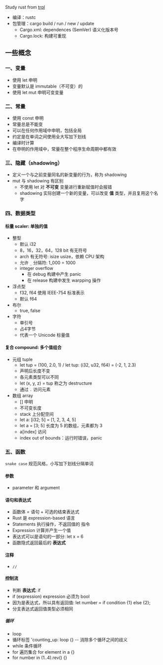 Study rust from [trpl](https://kaisery.github.io/trpl-zh-cn/)

- 编译：rustc
- 包管理：cargo build / run / new / update
    - Cargo.xml: dependences (SemVer) 语义化版本号
    - Cargo.lock: 构建可重现

## 一些概念

### 一、变量

- 使用 let 申明
- 变量默认是 immutable（不可变）的
- 使用 let mut 申明可变变量

### 二、常量

- 使用 const 申明
- 常量总是不能变
- 可以在任何作用域中申明，包括全局
- 约定是在单词之间使用全大写加下划线
- 编译时计算
- 在申明的作用域中，常量在整个程序生命周期中都有效

### 三、隐藏（shadowing）

- 定义一个与之前变量同名的新变量的行为，称为 shadowing
- mut 与 shadowing 有区别
    - 不使用 let 对 **不可变** 变量进行重新赋值时会报错
    - shadowing 实际创建一个新的变量，可以改变 **值** 类型，并且复用这个名字

### 四、数据类型

#### 标量 scaler: 单独的值

- 整型
    - 默认 i32
    - 8，16，32，64，128 bit 有无符号
    - arch 有无符号: isize usize，依赖 CPU 架构
    - 允许 `_` 分隔符: 1_000 = 1000
    - integer overflow
        - 在 debug 构建中产生 panic
        - 在 release 构建中发生 warpping 操作
- 浮点型
    - f32, f64 使用 IEEE-754 标准表示
    - 默认 f64
- 布尔
    - true, false
- 字符
    - 单引号
    - 占4字节
    - 代表一个 Unicode 标量值

#### 复合 compound: 多个值组合

- 元组 tuple
    - let tup = (100, 2.0, 1) / let tup: (i32, u32, f64) = (-2, 1, 2.3)
    - 声明后长度不变
    - 各元素类型可以不同
    - let (x, y, z) = tup 称之为 destructure
    - 通过 `.` 访问元素
- 数组 array
    - [] 申明
    - 不可变长度
    - stack 上分配空间
    - let a: [i32; 5] = [1, 2, 3, 4, 5]
    - let a = [3; 5] 长度为 5 的数组，元素都为 3
    - a[index] 访问
    - index out of bounds：运行时错误，panic

### 五、函数

`snake case` 规范风格，小写加下划线分隔单词

#### 参数

- parameter 和 argument

#### 语句和表达式

- 函数体 = 语句 + 可选的结束表达式
- Rust 是 expression-based 语言
- Statements 执行操作，不返回值的 指令
- Expression 计算并产生一个值 
- 表达式可以是语句的一部分: let x = 6
- 函数隐式返回最后的 **表达式**

#### 注释

- `//`

#### 控制流

- 判断 **表达式**: if
- if (expression) expression 必须为 bool
- 因为是表达式，所以具有返回值: let number = if condition {1} else {2};
- 分支表达式返回值类型必须相同

##### 循环

- loop
- 循环标签 'counting_up: loop {} -- 消除多个循环之间的歧义
- while 条件循环
- for 遍历集合 for element in a {}
- for number in (1..4).rev() {}
